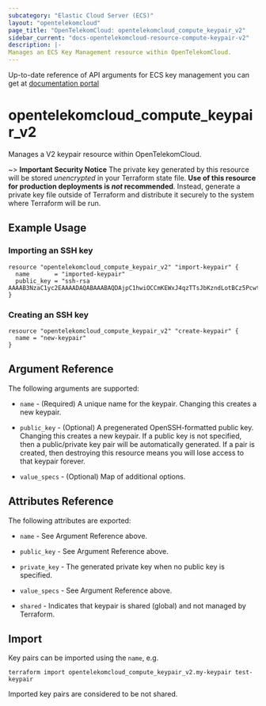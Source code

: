 ```yaml
---
subcategory: "Elastic Cloud Server (ECS)"
layout: "opentelekomcloud"
page_title: "OpenTelekomCloud: opentelekomcloud_compute_keypair_v2"
sidebar_current: "docs-opentelekomcloud-resource-compute-keypair-v2"
description: |-
Manages an ECS Key Management resource within OpenTelekomCloud.
---
```


Up-to-date reference of API arguments for ECS key management you can get at
[documentation portal](https://docs.otc.t-systems.com/elastic-cloud-server/api-ref/openstack_nova_apis/key_and_password_management)

# opentelekomcloud_compute_keypair_v2

Manages a V2 keypair resource within OpenTelekomCloud.

~> **Important Security Notice** The private key generated by this resource will
be stored *unencrypted* in your Terraform state file. **Use of this resource
for production deployments is *not* recommended**. Instead, generate
a private key file outside of Terraform and distribute it securely
to the system where Terraform will be run.


## Example Usage


### Importing an SSH key
```hcl
resource "opentelekomcloud_compute_keypair_v2" "import-keypair" {
  name       = "imported-keypair"
  public_key = "ssh-rsa AAAAB3NzaC1yc2EAAAADAQABAAABAQDAjpC1hwiOCCmKEWxJ4qzTTsJbKzndLotBCz5PcwtUnflmU+gHJtWMZKpuEGVi29h0A/+ydKek1O18k10Ff+4tyFjiHDQAnOfgWf7+b1yK+qDip3X1C0UPMbwHlTfSGWLGZqd9LvEFx9k3h/M+VtMvwR1lJ9LUyTAImnNjWG7TaIPmui30HvM2UiFEmqkr4ijq45MyX2+fLIePLRIF61p4whjHAQYufqyno3BS48icQb4p6iVEZPo4AE2o9oIyQvj2mx4dk5Y8CgSETOZTYDOR3rU2fZTRDRgPJDH9FWvQjF5tA0p3d9CoWWd2s6GKKbfoUIi8R/Db1BSPJwkqB"
}
```

### Creating an SSH key
```hcl
resource "opentelekomcloud_compute_keypair_v2" "create-keypair" {
  name = "new-keypair"
}
```

## Argument Reference

The following arguments are supported:

* `name` - (Required) A unique name for the keypair. Changing this creates a new keypair.

* `public_key` - (Optional) A pregenerated OpenSSH-formatted public key.
  Changing this creates a new keypair. If a public key is not specified, then
  a public/private key pair will be automatically generated. If a pair is
  created, then destroying this resource means you will lose access to that
  keypair forever.

* `value_specs` - (Optional) Map of additional options.

## Attributes Reference

The following attributes are exported:

* `name` - See Argument Reference above.

* `public_key` - See Argument Reference above.

* `private_key` - The generated private key when no public key is specified.

* `value_specs` - See Argument Reference above.

* `shared` - Indicates that keypair is shared (global) and not managed by Terraform.

## Import

Key pairs can be imported using the `name`, e.g.

```shell
terraform import opentelekomcloud_compute_keypair_v2.my-keypair test-keypair
```

Imported key pairs are considered to be not shared.
